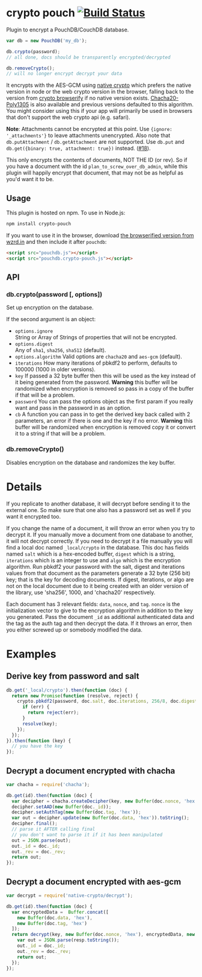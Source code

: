 crypto pouch [![Build Status](https://travis-ci.org/calvinmetcalf/crypto-pouch.svg)](https://travis-ci.org/calvinmetcalf/crypto-pouch)
===

Plugin to encrypt a PouchDB/CouchDB database.

```js
var db = new PouchDB('my_db');

db.crypto(password);
// all done, docs should be transparently encrypted/decrypted

db.removeCrypto();
// will no longer encrypt decrypt your data
```

It encrypts with the AES-GCM using [native crypto]() which prefers the native version in node or the web crypto version in the browser, falling back to the version from [crypto browserify](https://github.com/crypto-browserify/crypto-browserify) if no native version exists. [Chacha20-Poly1305](https://github.com/calvinmetcalf/chacha20poly1305) is also available and previous versions defaulted to this algorithm. You might consider using this if your app will primarily be used in browsers that don't support the web crypto api (e.g. safari).

**Note**: Attachments cannot be encrypted at this point. Use `{ignore: '_attachments'}` to leave attachments unencrypted. Also note that `db.putAttachment` / `db.getAttachment` are not supported. Use `db.put` and `db.get({binary: true, attachment: true})` instead. ([#18](https://github.com/calvinmetcalf/crypto-pouch/issues/13)).

This only encrypts the contents of documents, NOT THE ID (or rev).  So if you have a document with the id `plan_to_screw_over_db_admin`, while this plugin will happily encrypt that document, that may not be as helpful as you'd want it to be.

Usage
-------

This plugin is hosted on npm. To use in Node.js:

```bash
npm install crypto-pouch
```

If you want to use it in the browser, download [the browserified version from wzrd.in](http://wzrd.in/standalone/crypto-pouch) and then include it after `pouchdb`:

```html
<script src="pouchdb.js"></script>
<script src="pouchdb.crypto-pouch.js"></script>
```

API
--------


### db.crypto(password [, options])

Set up encryption on the database.

If the second argument is an object:

- `options.ignore`  
  String or Array of Strings of properties that will not be encrypted.  
- `options.digest`  
  Any of `sha1`, `sha256`, `sha512` (default).
- `options.algorithm`
  Valid options are `chacha20` and `aes-gcm` (default).
- `iterations`
  How many iterations of pbkdf2 to perform, defaults to 100000 (1000 in older versions).
- `key`
  If passed a 32 byte buffer then this will be used as the key instead of it being generated from the password. **Warning** this buffer will be randomized when encryption is removed so pass in a copy of the buffer if that will be a problem.
- `password`
  You can pass the options object as the first param if you really want and pass in the password in as an option.
- `cb`
  A function you can pass in to get the derived key back called with 2 parameters, an error if there is one and the key if no error.  **Warning** this buffer will be randomized when encryption is removed copy it or convert it to a string if that will be a problem.

### db.removeCrypto()

Disables encryption on the database and randomizes the key buffer.

Details
===

If you replicate to another database, it will decrypt before sending it to
the external one. So make sure that one also has a password set as well if you want
it encrypted too.

If you change the name of a document, it will throw an error when you try
to decrypt it. If you manually move a document from one database to another,
it will not decrypt correctly.  If you need to decrypt it a file manually
you will find a local doc named `_local/crypto` in the database. This doc has
fields named `salt` which is a hex-encoded buffer, `digest` which is a string, `iterations` which is an integer to use and `algo` which is the encryption algorithm. Run pbkdf2 your password with the
salt, digest and iterations values from that document as the parameters generate
a 32 byte (256 bit) key; that is the key for decoding documents.  If digest, iterations, or algo are not on the local document due to it being created with an older version of the library, use 'sha256', 1000, and 'chacha20' respectively.

Each document has 3 relevant fields: `data`, `nonce`, and `tag`.
`nonce` is the initialization vector to give to the encryption algorithm in addition to the key
you generated. Pass the document `_id` as additional authenticated data and the tag
as the auth tag and then decrypt the data.  If it throws an error, then you either
screwed up or somebody modified the data.

Examples
===

Derive key from password and salt
---

```js
db.get('_local/crypto').then(function (doc) {
  return new Promise(function (resolve, reject) {
    crypto.pbkdf2(password, doc.salt, doc.iterations, 256/8, doc.digest, function (err, key) {
      if (err) {
        return reject(err);
      }
      resolve(key);
    });
  });
}).then(function (key) {
  // you have the key
});
```

Decrypt a document encrypted with chacha
---

```js
var chacha = require('chacha');

db.get(id).then(function (doc) {
  var decipher = chacha.createDecipher(key, new Buffer(doc.nonce, 'hex'));
  decipher.setAAD(new Buffer(doc._id));
  decipher.setAuthTag(new Buffer(doc.tag, 'hex'));
  var out = decipher.update(new Buffer(doc.data, 'hex')).toString();
  decipher.final();
  // parse it AFTER calling final
  // you don't want to parse it if it has been manipulated
  out = JSON.parse(out);
  out._id = doc._id;
  out._rev = doc._rev;
  return out;
});
```

Decrypt a document encrypted with aes-gcm
---

```js
var decrypt = require('native-crypto/decrypt');

db.get(id).then(function (doc) {
  var encryptedData =  Buffer.concat([
    new Buffer(doc.data, 'hex'),
    new Buffer(doc.tag, 'hex')
  ]);
  return decrypt(key, new Buffer(doc.nonce, 'hex'), encryptedData, new Buffer(doc._id)).then(function (resp) {
    var out = JSON.parse(resp.toString());
    out._id = doc._id;
    out._rev = doc._rev;
    return out;
  });
});
```
